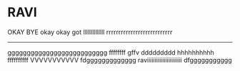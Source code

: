 RAVI
====
OKAY BYE
okay 
okay 
got 
llllllllllllll rrrrrrrrrrrrrrrrrrrrrrrrrrr
*********************************************************
gggggggggggggggggggggggggg
ffffffff
gffv
ddddddddd
hhhhhhhhhh
ffffffffff
VVVVVVVVVVV
fdggggggggggggg
raviiiiiiiiiiiiiiiiiiiiiii
dfggggggggggg
